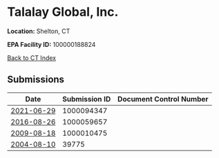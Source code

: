 # Talalay Global, Inc.

**Location:** Shelton, CT

**EPA Facility ID:** 100000188824

[Back to CT Index](../../index.md)

## Submissions

| Date | Submission ID | Document Control Number |
|------|--------------|-------------------------|
| [2021-06-29](submissions/1000094347.md) | 1000094347 |  |
| [2016-08-26](submissions/1000059657.md) | 1000059657 |  |
| [2009-08-18](submissions/1000010475.md) | 1000010475 |  |
| [2004-08-10](submissions/39775.md) | 39775 |  |
